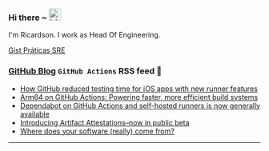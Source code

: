 ### Hi there ~ <img src="https://user-images.githubusercontent.com/1303154/88677602-1635ba80-d120-11ea-84d8-d263ba5fc3c0.gif" width="24px" alt="hi">

I'm Ricardson. I work as Head Of Engineering.

[Gist Práticas SRE](https://gist.github.com/r1w1s1/1ca63e1afb467410ddbb9081214a51ac)

### [GitHub Blog](https://github.blog/) `GitHub Actions` RSS feed 📖

<!--START_SECTION:feed-->
* [How GitHub reduced testing time for iOS apps with new runner features](https:&#x2F;&#x2F;github.blog&#x2F;engineering&#x2F;infrastructure&#x2F;how-github-reduced-testing-time-for-ios-apps-with-new-runner-features&#x2F;)
* [Arm64 on GitHub Actions: Powering faster, more efficient build systems](https:&#x2F;&#x2F;github.blog&#x2F;news-insights&#x2F;product-news&#x2F;arm64-on-github-actions-powering-faster-more-efficient-build-systems&#x2F;)
* [Dependabot on GitHub Actions and self-hosted runners is now generally available](https:&#x2F;&#x2F;github.blog&#x2F;news-insights&#x2F;product-news&#x2F;dependabot-on-github-actions-and-self-hosted-runners-is-now-generally-available&#x2F;)
* [Introducing Artifact Attestations–now in public beta](https:&#x2F;&#x2F;github.blog&#x2F;news-insights&#x2F;product-news&#x2F;introducing-artifact-attestations-now-in-public-beta&#x2F;)
* [Where does your software (really) come from?](https:&#x2F;&#x2F;github.blog&#x2F;security&#x2F;supply-chain-security&#x2F;where-does-your-software-really-come-from&#x2F;)
<!--END_SECTION:feed-->

---------

<!--
**r1williams/r1williams** is a ✨ _special_ ✨ repository because its `README.md` (this file) appears on your GitHub profile.



